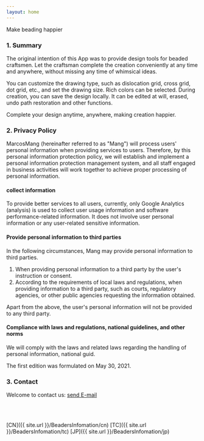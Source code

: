 ```yaml
---
layout: home
---
```


Make beading happier

<!--#### 快速索引

- <a href="#summary">概要</a>
- <a href="#guide">使用教程</a>
- <a href="#privacy">隐私政策</a>
- <a href="#contact">联系我们</a>
- <a href="#notice">通知</a>-->

<h3 id="summary">1. Summary
</h3>
The original intention of this App was to provide design tools for beaded craftsmen.
Let the craftsman complete the creation conveniently at any time and anywhere, without missing any time of whimsical ideas.

You can customize the drawing type, such as dislocation grid, cross grid, dot grid, etc., and set the drawing size.
Rich colors can be selected.
During creation, you can save the design locally.
It can be edited at will, erased, undo path restoration and other functions.

Complete your design anytime, anywhere, making creation happier.

<!--
<h3 id="guide">使用教程
</h3>

#### 1. 笔记本的创建和配置

1. 通过本地CSV文件导入
2. 
#### 2. 练习开始
-->

<h3 id="privacy">2. Privacy Policy
</h3>

MarcosMang (hereinafter referred to as "Mang") will process users' personal information when providing services to users. Therefore, by this personal information protection policy, we will establish and implement a personal information protection management system, and all staff engaged in business activities will work together to achieve proper processing of personal information.

#### collect information
To provide better services to all users, currently, only Google Analytics (analysis) is used to collect user usage information and software performance-related information. It does not involve user personal information or any user-related sensitive information.

#### Provide personal information to third parties
In the following circumstances, Mang may provide personal information to third parties.

1. When providing personal information to a third party by the user's instruction or consent.
2. According to the requirements of local laws and regulations, when providing information to a third party, such as courts, regulatory agencies, or other public agencies requesting the information obtained.

Apart from the above, the user's personal information will not be provided to any third party.

#### Compliance with laws and regulations, national guidelines, and other norms
We will comply with the laws and related laws regarding the handling of personal information, national guid.

The first edition was formulated on May 30, 2021.

<h3 id="contact">3. Contact
</h3>

Welcome to contact us: <a href="mailto:lingfengmarskey@gmail.com?subject=Beaders Advisory">send E-mail</a>

<br>
<br>

[CN]({{ site.url }}/BeadersInfomation/cn)
[TC]({{ site.url }}/BeadersInfomation/tc)
[JP]({{ site.url }}/BeadersInfomation/jp)

<!--<h3 id="notice">4. 通知
</h3>
-->
<!--<h5 id="qa">常见问题</h5>
>  csv文件的格式要求?
> > 文件格式要求如下
-->
